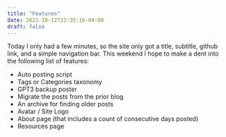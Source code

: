 ```yaml
---
title: "Features"
date: 2021-10-12T22:35:16-04:00
draft: false
---
```


Today I only had a few minutes, so the site only got a title, subtitle, github link, and a simple navigation bar. This weekend I hope to make a dent into the following list of features: 

- Auto posting script
- Tags or Categories taxonomy
- GPT3 backup poster
- Migrate the posts from the prior blog
- An archive for finding older posts
- Avatar / Site Logo
- About page (that includes a count of consecutive days posted)
- Resources page

